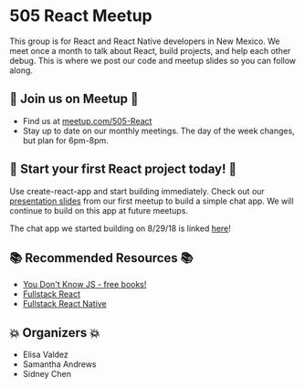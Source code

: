 # 505 React Meetup
This group is for React and React Native developers in New Mexico. We meet once a month to talk about React, build projects, and help each other debug. This is where we post our code and meetup slides so you can follow along.

## :calendar: Join us on Meetup :calendar:
* Find us at [meetup.com/505-React](https://www.meetup.com/505-React/)
* Stay up to date on our monthly meetings. The day of the week changes, but plan for 6pm-8pm.

## :open_file_folder: Start your first React project today! :open_file_folder:
Use create-react-app and start building immediately. Check out our [presentation slides](../master/meetup-1-build-your-first-react-project.pdf) from our first meetup to build a simple chat app. We will continue to build on this app at future meetups.

The chat app we started building on 8/29/18 is linked [here](https://github.com/samanthaandrews/505-react-meetup-chat-app)!

## :books: Recommended Resources :books:
* [You Don't Know JS - free books!](https://github.com/getify/You-Dont-Know-JS/blob/master/README.md)
* [Fullstack React](https://www.fullstackreact.com/)
* [Fullstack React Native](https://www.fullstackreact.com/react-native/)

## :boom: Organizers :boom:
* Elisa Valdez
* Samantha Andrews
* Sidney Chen
